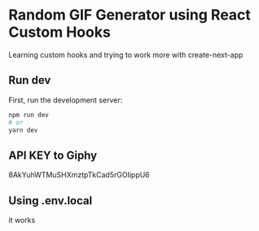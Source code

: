 # Random GIF Generator using React Custom Hooks

Learning custom hooks and trying to work more with create-next-app

## Run dev

First, run the development server:

```bash
npm run dev
# or
yarn dev
```

## API KEY to Giphy

8AkYuhWTMuSHXmztpTkCad5rGOIippU6

## Using .env.local

it works